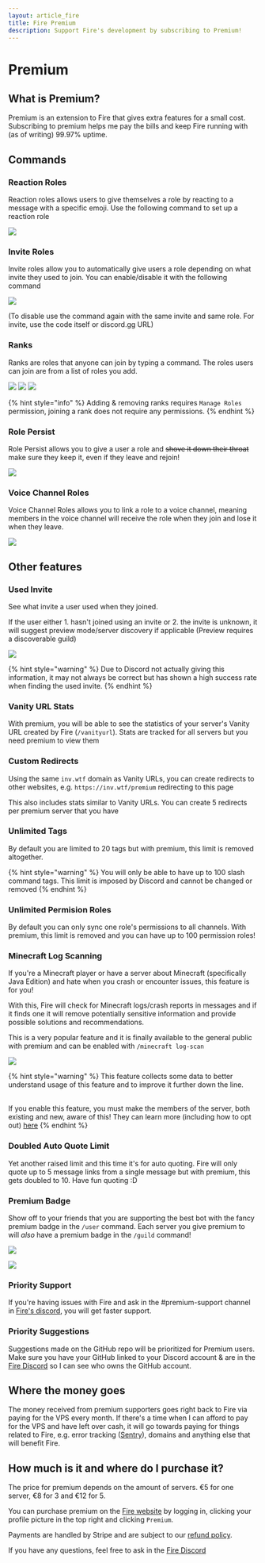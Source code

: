 ```yaml
---
layout: article_fire
title: Fire Premium
description: Support Fire's development by subscribing to Premium!
---
```


# Premium

## What is Premium?

Premium is an extension to Fire that gives extra features for a small cost. Subscribing to premium helps me pay the bills and keep Fire running with (as of writing) 99.97% uptime.

## Commands

### **Reaction Roles**

Reaction roles allows users to give themselves a role by reacting to a message with a specific emoji. Use the following command to set up a reaction role

![](../.gitbook/assets/reactionrole_cmd.png)

### **Invite Roles**

Invite roles allow you to automatically give users a role depending on what invite they used to join. You can enable/disable it with the following command

![](../.gitbook/assets/inviterole_cmd.png)

(To disable use the command again with the same invite and same role. For invite, use the code itself or discord.gg URL)

### **Ranks**

Ranks are roles that anyone can join by typing a command. The roles users can join are from a list of roles you add.

![](../.gitbook/assets/rank_cmd.png)
![](../.gitbook/assets/addrank_cmd.png)
![](../.gitbook/assets/delrank_cmd.png)

{% hint style="info" %}
Adding & removing ranks requires `Manage Roles` permission, joining a rank does not require any permissions.
{% endhint %}

### **Role Persist**

Role Persist allows you to give a user a role and ~~shove it down their throat~~ make sure they keep it, even if they leave and rejoin!

![](../.gitbook/assets/rolepersist_cmd.png)

### **Voice Channel Roles**

Voice Channel Roles allows you to link a role to a voice channel, meaning members in the voice channel will receive the role when they join and lose it when they leave.

![](../.gitbook/assets/vcrole_cmd.png)

## Other features

### **Used Invite**

See what invite a user used when they joined.

If the user either 1. hasn't joined using an invite or 2. the invite is unknown, it will suggest preview mode/server discovery if applicable (Preview requires a discoverable guild)

![](../.gitbook/assets/join_used_invite.png)

{% hint style="warning" %}
Due to Discord not actually giving this information, it may not always be correct but has shown a high success rate when finding the used invite.
{% endhint %}

### **Vanity URL Stats**

With premium, you will be able to see the statistics of your server's Vanity URL created by Fire (`/vanityurl`). Stats are tracked for all servers but you need premium to view them

### **Custom Redirects**

Using the same `inv.wtf` domain as Vanity URLs, you can create redirects to other websites, e.g. `https://inv.wtf/premium` redirecting to this page

This also includes stats similar to Vanity URLs. You can create 5 redirects per premium server that you have

### **Unlimited Tags**

By default you are limited to 20 tags but with premium, this limit is removed altogether.

{% hint style="warning" %}
You will only be able to have up to 100 slash command tags. This limit is imposed by Discord and cannot be changed or removed
{% endhint %}

### **Unlimited Permision Roles**

By default you can only sync one role's permissions to all channels. With premium, this limit is removed and you can have up to 100 permission roles!

### **Minecraft Log Scanning**

If you're a Minecraft player or have a server about Minecraft (specifically Java Edition) and hate when you crash or encounter issues, this feature is for you!

With this, Fire will check for Minecraft logs/crash reports in messages and if it finds one it will remove potentially sensitive information and provide possible solutions and recommendations.

This is a very popular feature and it is finally available to the general public with premium and can be enabled with `/minecraft log-scan`

![](../.gitbook/assets/minecraft-log-scanning.png)

{% hint style="warning" %}
This feature collects some data to better understand usage of this feature and to improve it further down the line.

\
If you enable this feature, you must make the members of the server, both existing and new, aware of this! They can learn more (including how to opt out) [here](../notices/mclogs-analytics.md)
{% endhint %}

### **Doubled Auto Quote Limit**

Yet another raised limit and this time it's for auto quoting. Fire will only quote up to 5 message links from a single message but with premium, this gets doubled to 10. Have fun quoting :D

### **Premium Badge**

Show off to your friends that you are supporting the best bot with the fancy premium badge in the `/user` command. Each server you give premium to will _also_ have a premium badge in the `/guild` command!

![](../.gitbook/assets/premium-user-badge.png)

![](../.gitbook/assets/premium-server-badge.png)

### **Priority Support**

If you're having issues with Fire and ask in the #premium-support channel in [Fire's discord](https://inv.wtf/fire), you will get faster support.

### **Priority Suggestions**

Suggestions made on the GitHub repo will be prioritized for Premium users. Make sure you have your GitHub linked to your Discord account & are in the [Fire Discord](https://inv.wtf/fire) so I can see who owns the GitHub account.

## Where the money goes

The money received from premium supporters goes right back to Fire via paying for the VPS every month. If there's a time when I can afford to pay for the VPS and have left over cash, it will go towards paying for things related to Fire, e.g. error tracking ([Sentry](https://sentry.io)), domains and anything else that will benefit Fire.

## How much is it and where do I purchase it?

The price for premium depends on the amount of servers. €5 for one server, €8 for 3 and €12 for 5.

You can purchase premium on the [Fire website](https://getfire.bot/) by logging in, clicking your profile picture in the top right and clicking `Premium`.

Payments are handled by Stripe and are subject to our [refund policy](../important/refunds.md).

If you have any questions, feel free to ask in the [Fire Discord](https://inv.wtf/fire)
